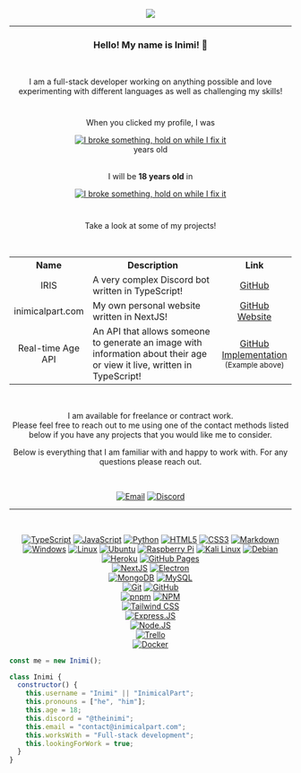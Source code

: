 
<p align="center">
  <a href="#">
    <img src="https://i.imgur.com/tUlzphq.png">
  </a>
</p>

---

<h3 align="center">
  Hello! My name is Inimi! 👋
</h3>
<br>
<p align="center">
I am a full-stack developer working on anything possible and love experimenting with different languages as well as challenging my skills!
</p>

#

<div align="center">
  When you clicked my profile, I was<br>
 
  [![I broke something, hold on while I fix it](https://api.inimicalpart.com/v1/age/img?years&font-size=35)](#)
  <br> years old
</div>
<br>
<div align="center">
  I will be <b>18 years old</b> in<br>
  
  [![I broke something, hold on while I fix it](https://api.inimicalpart.com/v1/age/img?prettyLeft&untilAge=18&font-size=35)](#)
</div>

#


<p align="center">
Take a look at some of my projects!
</p>
<br>
<table align="center">
    <tr><th width="5px">Name</th><th width="600px">Description</th><th>Link</th></tr>
    <tr><td align="center">IRIS</td><td>A very complex Discord bot written in TypeScript!</td><td align="center"><a href="https://github.com/Incoverse/IRIS">GitHub</a></td></tr>
    <tr><td align="center">inimicalpart.com</td><td>My own personal website written in NextJS!</td><td align="center"><a href="https://github.com/InimicalPart/inimicalpart.com">GitHub</a><br><a href="https://inimicalpart.com">Website</a></td></tr>
    <tr><td align="center">Real-time Age API</td><td>An API that allows someone to generate an image with information about their age or view it live, written in TypeScript!</td><td align="center"><a href="https://github.com/InimicalPart/inimicalpart.com/blob/main/backend_src/modules/birthday.ts">GitHub</a><br><a href="mailto:me@inimicalpart.com?subject=Real-time Age API Implementation&body=Hey there! Thanks for checking out my profile! Please remove this text and provide your birthday (as precise as possible) in the 'yyyy-mm-dd hh:mm:ss AM/PM TZ' format! If you don't include AM/PM, I'll assume it's 24 hour time. TZ stands for timezone, this is necessary for me to set the right time. I recommend doing GMT(+/-)X (e.g GMT+4) but typing in the timezone name (CEST or Europe/Berlin) works just as well. I'll get back to you as soon as possible with how to set this up for your purpose!">Implementation</a><br><sub>(Example above)</sub></td></tr>
</table>
<br>

<p align="center">
  I am available for freelance or contract work.<br>
  Please feel free to reach out to me using one of the contact methods listed below if you have any projects that you would like me to consider.</p>
  <p align="center">
  Below is everything that I am familiar with and happy to work with. For any questions please reach out.
</p>
<br>
<div align="center">

  [![Email](https://img.shields.io/badge/-contact@inimicalpart.com-121212?style=for-the-badge&logo=gmail&logoColor=ffffff)](mailto:contact@inimicalpart.com)
  [![Discord](https://img.shields.io/badge/-@theinimi-121212?style=for-the-badge&logo=discord&logoColor=ffffff)](#)
</div>

---

<br>
<div align="center">

  <!-- lang -->
  [![TypeScript](https://img.shields.io/badge/-TypeScript-121212?style=for-the-badge&logo=typescript)](#)
  [![JavaScript](https://img.shields.io/badge/-JavaScript-121212?style=for-the-badge&logo=javascript)](#)
  [![Python](https://img.shields.io/badge/-Python-121212?style=for-the-badge&logo=python)](#)
  [![HTML5](https://img.shields.io/badge/-HTML5-121212?style=for-the-badge&logo=html5)](#)
  [![CSS3](https://img.shields.io/badge/-CSS3-121212?style=for-the-badge&logo=css3&logoColor=1055ff)](#)
  [![Markdown](https://img.shields.io/badge/-Markdown-121212?style=for-the-badge&logo=markdown)](#)<br> <!-- CUT -->
  [![Windows](https://img.shields.io/badge/-Windows-121212?style=for-the-badge&logo=windows)](#)
  [![Linux](https://img.shields.io/badge/-Linux-121212?style=for-the-badge&logo=linux)](#)
  [![Ubuntu](https://img.shields.io/badge/-Ubuntu-121212?style=for-the-badge&logo=ubuntu)](#)
  [![Raspberry Pi](https://img.shields.io/badge/-Raspberry%20Pi-121212?style=for-the-badge&logo=raspberrypi)](#)
  [![Kali Linux](https://img.shields.io/badge/-Kali%20Linux-121212?style=for-the-badge&logo=kalilinux)](#)
  [![Debian](https://img.shields.io/badge/-Debian-121212?style=for-the-badge&logo=debian)](#)<br> <!-- CUT -->
  [![Heroku](https://img.shields.io/badge/-Heroku-121212?style=for-the-badge&logo=heroku)](#)
  [![GitHub Pages](https://img.shields.io/badge/-GitHub%20Pages-121212?style=for-the-badge&logo=github)](#)<br> <!-- CUT -->
  [![NextJS](https://img.shields.io/badge/-NextJS-121212?style=for-the-badge&logo=next.js)](#)
  [![Electron](https://img.shields.io/badge/-Electron-121212?style=for-the-badge&logo=electron)](#)<br> <!-- CUT -->
  [![MongoDB](https://img.shields.io/badge/-MongoDB-121212?style=for-the-badge&logo=mongodb)](#)
  [![MySQL](https://img.shields.io/badge/-MySQL-121212?style=for-the-badge&logo=mysql)](#)<br> <!-- CUT -->
  [![Git](https://img.shields.io/badge/-Git-121212?style=for-the-badge&logo=git)](#)
  [![GitHub](https://img.shields.io/badge/-GitHub-121212?style=for-the-badge&logo=github)](#)<br> <!-- CUT -->
  [![pnpm](https://img.shields.io/badge/-pnpm-121212?style=for-the-badge&logo=pnpm)](#)
  [![NPM](https://img.shields.io/badge/-NPM-121212?style=for-the-badge&logo=npm)](#)<br> <!-- CUT -->
  [![Tailwind CSS](https://img.shields.io/badge/-Tailwind%20CSS-121212?style=for-the-badge&logo=tailwind-css)](#)<br> <!-- CUT -->
  [![Express.JS](https://img.shields.io/badge/-Express.JS-121212?style=for-the-badge&logo=express)](#)<br> <!-- CUT -->
  [![Node.JS](https://img.shields.io/badge/-Node.JS-121212?style=for-the-badge&logo=node.js)](#)<br> <!-- CUT -->
  [![Trello](https://img.shields.io/badge/-Trello-121212?style=for-the-badge&logo=trello)](#)<br> <!-- CUT -->
  [![Docker](https://img.shields.io/badge/-Docker-121212?style=for-the-badge&logo=docker)](#)
  
</div>

```javascript
const me = new Inimi();

class Inimi {
  constructor() {
    this.username = "Inimi" || "InimicalPart";
    this.pronouns = ["he", "him"];
    this.age = 18;
    this.discord = "@theinimi";
    this.email = "contact@inimicalpart.com";
    this.worksWith = "Full-stack development";
    this.lookingForWork = true;
  }
}

```
